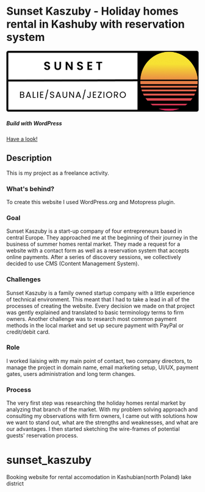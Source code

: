 # Sunset Kaszuby - Holiday homes rental in Kashuby with reservation system


![Sunset Kaszuby - accomodation in Kashuby.](sunset_logo.png)
##### Build with WordPress

[Have a look! ](https://sunsetkaszuby.pl/)


## Description

This is my project as a freelance activity. 

### What's behind?

To create this website I used WordPress.org and Motopress plugin. 


### Goal

Sunset Kaszuby is a start-up company of four entrepreneurs based in central Europe. They approached me at the beginning of their journey in the business of summer homes rental market. They made a request for a website with a  contact form as well as a reservation system that accepts online payments. After a series of discovery sessions, we collectively decided to use CMS (Content Management System).

### Challenges

Sunset Kaszuby is a family owned startup company with a little experience of technical environment. This meant that I had to take a lead in all of the processes of creating the website. Every decision we made on that project was gently explained and translated to basic terminology terms to firm owners. Another challenge was to research most common payment methods in the local market and set up secure payment with PayPal or credit/debit card.

### Role

I worked liaising with my main point of contact, two company directors, to manage the project in domain name, email marketing setup, UI/UX, payment gates, users administration and long term changes.

### Process

The very first step was researching the holiday homes rental market by analyzing that branch of the market. With my problem solving approach and consulting my observations with firm owners, I came out with solutions how we want to stand out, what are the strengths and weaknesses, and what are our advantages. I then started sketching the wire-frames of potential guests' reservation process.









# sunset_kaszuby
Booking website for rental accomodation in Kashubian(north Poland) lake district
